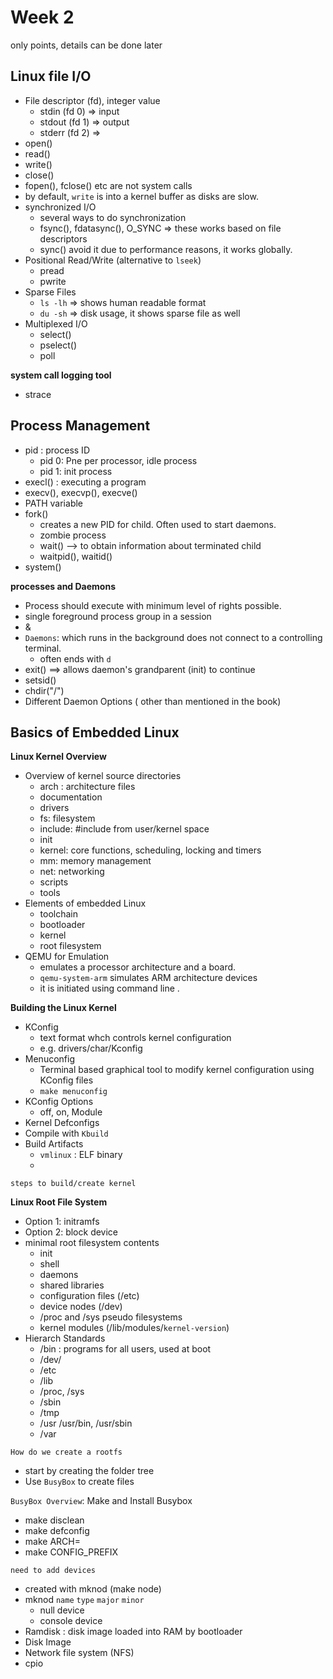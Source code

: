 # Week 2
only points, details can be done later

## Linux file I/O
* File descriptor (fd), integer value
    * stdin (fd 0) => input
    * stdout (fd 1) => output
    * stderr (fd 2) => 
* open()
* read()
* write()
* close()
* fopen(), fclose() etc are not system calls
* by default, `write` is into a kernel buffer as disks are slow.
* synchronized I/O
    * several ways to do synchronization
    * fsync(), fdatasync(), O_SYNC => these works based on file descriptors
    * sync() avoid it due to performance reasons, it works globally.
* Positional Read/Write (alternative to `lseek`)
    * pread
    * pwrite
* Sparse Files
    * `ls -lh` => shows human readable format
    * `du -sh` => disk usage, it shows sparse file as well
* Multiplexed I/O
    * select()
    * pselect()
    * poll

**system call logging tool**

* strace

## Process Management

* pid : process ID
    * pid 0: Pne per processor, idle process
    * pid 1: init process
* execl() : executing a program
* execv(), execvp(), execve()
* PATH variable
* fork()
    * creates a new PID for child. Often used to start daemons.
    * zombie process
    * wait() --> to obtain information about terminated child
    * waitpid(), waitid()
* system()    

**processes and Daemons**

* Process should execute with minimum level of rights possible.
* single foreground process group in a session
* &
* `Daemons`: which runs in the background does not connect to a controlling terminal.
    * often ends with `d`
* exit() ==> allows daemon's grandparent (init) to continue
* setsid()
* chdir("/")
* Different Daemon Options ( other than mentioned in the book)


## Basics of Embedded Linux

**Linux Kernel Overview**

* Overview of kernel source directories
    * arch : architecture files
    * documentation
    * drivers
    * fs: filesystem
    * include: #include from user/kernel space
    * init
    * kernel: core functions, scheduling, locking and timers
    * mm: memory management
    * net: networking
    * scripts
    * tools
* Elements of embedded Linux
    * toolchain
    * bootloader
    * kernel
    * root filesystem
* QEMU for Emulation
    * emulates a processor architecture and a board.
    * `qemu-system-arm` simulates ARM architecture devices
    * it is initiated using command line .

**Building the Linux Kernel**

* KConfig
    * text format whch controls kernel configuration
    * e.g. drivers/char/Kconfig
* Menuconfig
    * Terminal based graphical tool to modify kernel configuration using KConfig files
    * `make menuconfig`
* KConfig Options
    * off, on, Module
* Kernel Defconfigs
* Compile with `Kbuild`
* Build Artifacts
    * `vmlinux` : ELF binary
    * 

`steps to build/create kernel`




**Linux Root File System**

* Option 1: initramfs
* Option 2: block device
* minimal root filesystem contents
    * init
    * shell
    * daemons
    * shared libraries
    * configuration files (/etc)
    * device nodes (/dev)
    * /proc and /sys pseudo filesystems
    * kernel modules (/lib/modules/`kernel-version`)
* Hierarch Standards
    * /bin : programs for all users, used at boot
    * /dev/
    * /etc
    * /lib
    * /proc, /sys
    * /sbin
    * /tmp
    * /usr /usr/bin, /usr/sbin
    * /var

`How do we create a rootfs`

* start by creating the folder tree
* Use `BusyBox` to create files

`BusyBox Overview`: Make and Install Busybox

* make disclean
* make defconfig
* make ARCH=
* make CONFIG_PREFIX

`need to add devices`

* created with mknod (make node)
* mknod `name` `type` `major` `minor`
    * null device
    * console device
* Ramdisk : disk image loaded into RAM by bootloader
* Disk Image
* Network file system (NFS)
* cpio
